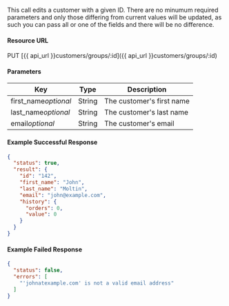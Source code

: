 <!--
@title Update a customer
@author Moltin Ltd
@description Updates a customer with the given ID

@sidebar 1
@family Customer
@rate No
@auth Yes
@format JSON
@http PUT
@version beta
-->
This call edits a customer with a given ID. There are no minumum required parameters and only those differing from current values will be updated, as such you can pass all or one of the fields and there will be no difference.


#### Resource URL
PUT [{{ api_url }}customers/groups/:id]({{ api_url }}customers/groups/:id)


#### Parameters
Key | Type | Description
--- | ---- | -----------
first_name*optional* | String | The customer's first name
last_name*optional* | String | The customer's last name
email*optional* | String | The customer's email

<!--code-->
#### Example Successful Response 
``` json
{
  "status": true,
  "result": {
    "id": "142",
    "first_name": "John",
    "last_name": "Moltin",
    "email": "john@example.com",
    "history": {
      "orders": 0,
      "value": 0
    }
  }
}
```


#### Example Failed Response
``` json
{
  "status": false,
  "errors": [
    "'johnatexample.com' is not a valid email address"
  ]
}
```
<!--/code-->